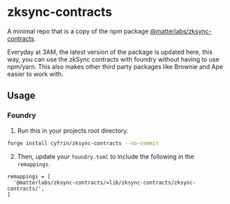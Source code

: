 # zksync-contracts

A minimal repo that is a copy of the npm package [@matterlabs/zksync-contracts](https://www.npmjs.com/package/@matterlabs/zksync-contracts).

Everyday at 3AM, the latest version of the package is updated here, this way, you can use the zkSync contracts with foundry without having to use npm/yarn. This also makes other third party packages like Brownie and Ape easier to work with. 

## Usage

### Foundry

1. Run this in your projects root directory.

```bash
forge install cyfrin/zksync-contracts --no-commit
```

2. Then, update your `foundry.toml` to include the following in the `remappings`.

```
remappings = [
  '@matterlabs/zksync-contracts/=lib/zksync-contracts/zksync-contracts/',
]
```

